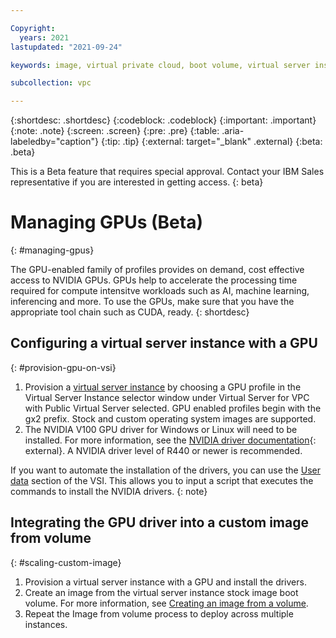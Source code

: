 ```yaml
---

Copyright:
  years: 2021
lastupdated: "2021-09-24"

keywords: image, virtual private cloud, boot volume, virtual server instance, instance, gpu, graphics processing unit, set up gpu

subcollection: vpc

---
```


{:shortdesc: .shortdesc}
{:codeblock: .codeblock}
{:important: .important}
{:note: .note}
{:screen: .screen}
{:pre: .pre}
{:table: .aria-labeledby="caption"}
{:tip: .tip}
{:external: target="_blank" .external}
{:beta: .beta}

This is a Beta feature that requires special approval. Contact your IBM Sales representative if you are interested in getting access.
{: beta}

# Managing GPUs (Beta)
{: #managing-gpus}

The GPU-enabled family of profiles provides on demand, cost effective access to NVIDIA GPUs. GPUs help to accelerate the processing time required for compute intensitve workloads such as AI, machine learning, inferencing and more. To use the GPUs, make sure that you have the appropriate tool chain such as CUDA, ready.
{: shortdesc}


## Configuring a virtual server instance with a GPU
{: #provision-gpu-on-vsi}

1. Provision a [virtual server instance](/docs/vpc?topic=vpc-creating-virtual-servers) by choosing a GPU profile in the Virtual Server Instance selector window under Virtual Server for VPC with Public Virtual Server selected. GPU enabled profiles begin with the gx2 prefix. Stock and custom operating system images are supported.
2. The NVIDIA V100 GPU driver for Windows or Linux will need to be installed. For more information, see the [NVIDIA driver documentation](https://docs.nvidia.com/datacenter/tesla/index.html){: external}. A NVIDIA driver level of R440 or newer is recommended.

If you want to automate the installation of the drivers, you can use the [User data](/docs/vpc?topic=vpc-user-data) section of the VSI. This allows you to input a script that executes the commands to install the NVIDIA drivers.
{: note}

## Integrating the GPU driver into a custom image from volume
{: #scaling-custom-image}

1. Provision a virtual server instance with a GPU and install the drivers.
2. Create an image from the virtual server instance stock image boot volume. For more information, see [Creating an image from a volume](/docs/vpc?topic=vpc-create-ifv&interface=ui).
3. Repeat the Image from volume process to deploy across multiple instances.
